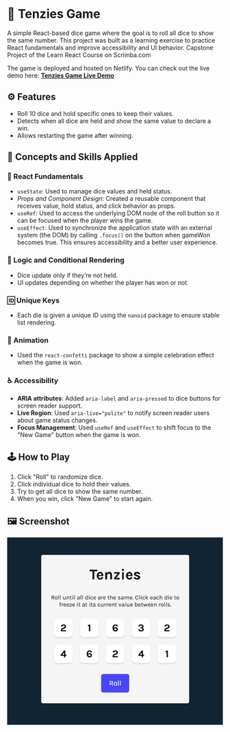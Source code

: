 # 🎲 Tenzies Game

A simple React-based dice game where the goal is to roll all dice to show the same number. This project was built as a learning exercise to practice React fundamentals and improve accessibility and UI behavior. Capstone Project of the Learn React Course on Scrimba.com

The game is deployed and hosted on Netlify. You can check out the live demo here:
[**Tenzies Game Live Demo**](https://tenzies-egeto.netlify.app/)

## ⚙️ Features

- Roll 10 dice and hold specific ones to keep their values.
- Detects when all dice are held and show the same value to declare a win.
- Allows restarting the game after winning.

## 🧠 Concepts and Skills Applied

### 🔧 React Fundamentals

- `useState`: Used to manage dice values and held status.
- _Props and Component Design_: Created a reusable component that receives value, hold status, and click behavior as props.
- `useRef`: Used to access the underlying DOM node of the roll button so it can be focused when the player wins the game.
- `useEffect`: Used to synchronize the application state with an external system (the DOM) by calling `.focus()` on the button when gameWon becomes true. This ensures accessibility and a better user experience.

### 🔄 Logic and Conditional Rendering

- Dice update only if they’re not held.
- UI updates depending on whether the player has won or not.

### 🆔 Unique Keys

- Each die is given a unique ID using the `nanoid` package to ensure stable list rendering.

### 🎉 Animation

- Used the `react-confetti` package to show a simple celebration effect when the game is won.

### ♿ Accessibility

- **ARIA attributes**: Added `aria-label` and `aria-pressed` to dice buttons for screen reader support.
- **Live Region**: Used `aria-live="polite"` to notify screen reader users about game status changes.
- **Focus Management**: Used `useRef` and `useEffect` to shift focus to the "New Game" button when the game is won.

## 🕹️ How to Play

1. Click "Roll" to randomize dice.
2. Click individual dice to hold their values.
3. Try to get all dice to show the same number.
4. When you win, click "New Game" to start again.

## 🖼️ Screenshot

![Game deme](./src/assets/tenzies.gif)
